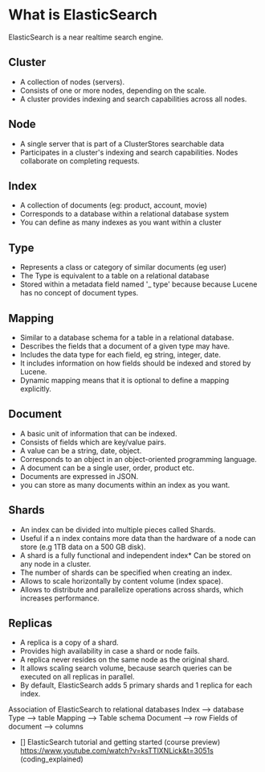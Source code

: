 # What is ElasticSearch
ElasticSearch is a near realtime search engine.


## Cluster
* A collection of nodes (servers).
* Consists of one or more nodes, depending on the scale.
* A cluster provides indexing and search capabilities across all nodes.


## Node
* A single server that is part of a ClusterStores searchable data
* Participates in a cluster's indexing and search capabilities. Nodes collaborate on
completing requests.

## Index
* A collection of documents (eg: product, account, movie)
* Corresponds to a database within a relational database system
* You can define as many indexes as you want within a cluster

## Type
* Represents a class or category of similar documents (eg user)
* The Type is equivalent to a table on a relational database
* Stored within a metadata field named '_ type' because because Lucene has no concept of
document types.

## Mapping
* Similar to a database schema for a table in a relational database.
* Describes the fields that a document of a given type may have.
* Includes the data type for each field, eg string, integer, date.
* It includes information on how fields should be indexed and stored by Lucene.
* Dynamic mapping means that it is optional to define a mapping explicitly.

## Document
* A basic unit of information that can be indexed.
* Consists of fields which are key/value pairs.
* A value can be a string, date, object.
* Corresponds to an object in an object-oriented programming language.
* A document can be a single user, order, product etc.
* Documents are expressed in JSON.
* you can store as many documents within an index as you want.

## Shards
* An index can be divided into multiple pieces called Shards.
* Useful if a n index contains more data than the hardware of a node can store (e.g 1TB data on a 500 GB disk).
* A shard is a fully functional and independent index* Can be stored on any node in a cluster.
* The number of shards can be specified when creating an index.
* Allows to scale horizontally by content volume (index space).
* Allows to distribute and parallelize operations across shards, which increases performance.

## Replicas
* A replica is a copy of a shard.
* Provides high availability in case a shard or node fails.
* A replica never resides on the same node as the original shard.
* It allows scaling search volume, because search queries can be executed on all replicas in parallel.
* By default, ElasticSearch adds 5 primary shards and 1 replica for each index. 

Association of ElasticSearch to relational databases
Index --> database
Type --> table
Mapping --> Table schema
Document --> row
Fields of document --> columns



* [] ElasticSearch tutorial and getting started (course preview) https://www.youtube.com/watch?v=ksTTlXNLick&t=3051s (coding_explained)
